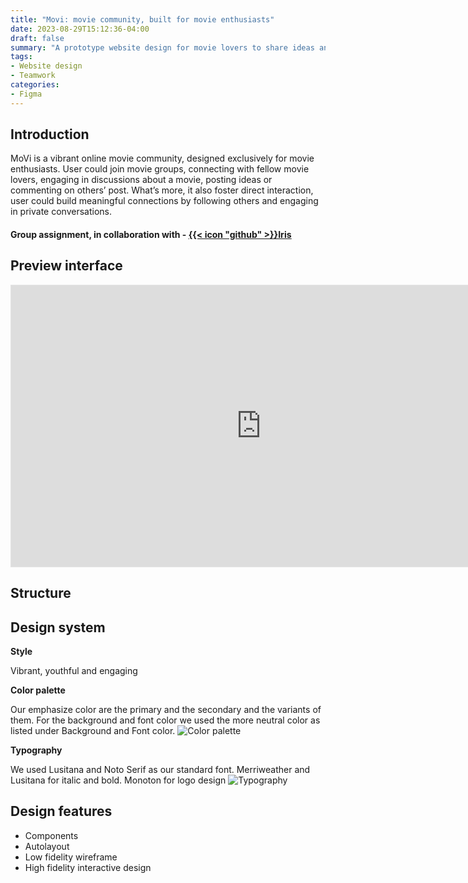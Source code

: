 ```yaml
---
title: "Movi: movie community, built for movie enthusiasts"
date: 2023-08-29T15:12:36-04:00
draft: false
summary: "A prototype website design for movie lovers to share ideas and connect with others"
tags:
- Website design
- Teamwork
categories:
- Figma
---
```

## Introduction
MoVi is a vibrant online movie community, designed exclusively for movie 
enthusiasts. User could join movie groups, connecting with fellow movie 
lovers, engaging in discussions about a movie, posting ideas or 
commenting on others’ post. What’s more, it also foster direct interaction, 
user could build meaningful connections by following others and engaging 
in private conversations.

#### Group assignment, in collaboration with - <u>{{< icon "github" >}}[Iris](https://github.com/Iriswang0916)</u>


## Preview interface
<iframe style="border: 1px solid rgba(0, 0, 0, 0.1);" width="800" height="450" src="https://www.figma.com/embed?embed_host=share&url=https%3A%2F%2Fwww.figma.com%2Fproto%2FS64a42DXWshjlItChIeXpi%2Fassignment%3Fpage-id%3D272%253A22182%26type%3Ddesign%26node-id%3D272-23419%26viewport%3D718%252C-4979%252C0.53%26t%3Dmo3aCoG1AC2jBYCz-1%26scaling%3Dscale-down-width%26starting-point-node-id%3D272%253A23470%26mode%3Ddesign" allowfullscreen></iframe>


## Structure

## Design system
**Style**

Vibrant, youthful and engaging

**Color palette**

Our emphasize color are the 
primary and the secondary 
and the variants of them.
For the background and font 
color we used the more 
neutral color as listed under 
Background and Font color.
![Color palette](/img/movicolor.jpg)  

**Typography**   

We used Lusitana and Noto 
Serif as our standard font.
Merriweather and Lusitana 
for italic and bold.
Monoton for logo design
![Typography](/img/movi-font.jpg)  
## Design features
- Components
- Autolayout
- Low fidelity wireframe
- High fidelity interactive design